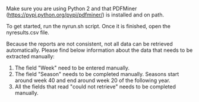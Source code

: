 Make sure you are using Python 2 and that PDFMiner (https://pypi.python.org/pypi/pdfminer/) is installed and on path. 

To get started, run the nyrun.sh script. Once it is finished, open the nyresults.csv file.

Because the reports are not consistent, not all data can be retrieved automatically. Please find below information about the data that needs to be extracted manually:

1. The field "Week" need to be entered manually. 
2. The field "Season" needs to be completed manually. Seasons start around week 40 and end around week 20 of the following year.
3. All the fields that read "could not retrieve" needs to be completed manually.


